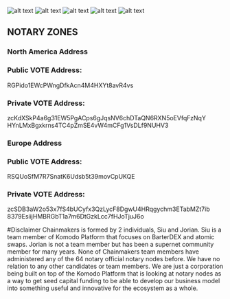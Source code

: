 
![alt text](http://i.imgur.com/h7t7lJ4.png)
![alt text](http://i.imgur.com/JJTkyU7.png)
![alt text](http://i.imgur.com/b0kKZVV.png)
![alt text](http://i.imgur.com/19o65JO.png)
![alt text](http://i.imgur.com/dZytVIY.png)



## NOTARY ZONES

### North America Address
### Public VOTE Address: 

RGPido1EWcPWngDfkAcn4M4HXYt8avR4vs

### Private VOTE Address:

zcKdXSkP4a6g31EW5PgACps6gJqsNV6chDTaQN6RXN5oEVfqFzNqY
HYnLMxBgxkrns4TC4pZmSE4vW4mCFg1VsDLf9NUHV3

### Europe Address
### Public VOTE Address: 

RSQUoSfM7R7SnatK6Udsb5t39movCpUKQE

### Private VOTE Address:

zcSDB3aW2o53x7fS4bUCyfx3QzLycF8DgwU4HRqgychm3ETabMZt7ib
8379EsiijHMBRGbT1a7m6DtGzkLcc7fHJoTjuJ6o


#Disclaimer
Chainmakers is formed by 2 individuals, Siu and Jorian. Siu is a team member of Komodo Platform that focuses on BarterDEX and atomic swaps. Jorian is not a team member but has been a supernet community member for many years. None of Chainmakers team members have administered any of the 64 notary official notary nodes before. We have no relation to any other candidates or team members. We are just a corporation being built on top of the Komodo Platform that is looking at notary nodes as a way to get seed capital funding to be able to develop our business model into something useful and innovative for the ecosystem as a whole.
